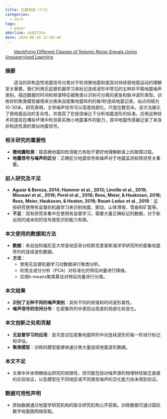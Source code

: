 ```yaml
---
title: 文献阅读（十三）
categories:
  - work
tags:
  - paper
abbrlink: eb83720a
date: 2024-06-20 12:48:48
---
```


&emsp;&emsp;[Identifying Different Classes of Seismic Noise Signals Using Unsupervised Learning](https://agupubs.onlinelibrary.wiley.com/doi/full/10.1029/2020GL088353?af=R)
<!--less-->

### 摘要

&emsp;&emsp;适当的非构造性地震信号分类对于检测微地震和提高对持续弱地面运动的理解至关重要。我们利用无监督机器学习来标记连续波形中常见的五种非平稳地震噪声类别。描述数据的时间和频谱特征被聚类以识别可分离的紧急和脉冲波形类型。训练好的聚类模型被用来分类来自密集地震阵列的每1秒连续地震记录，站点间隔为10-30米。研究表明，主导噪声信号可以高度局部化，尺度在数百米。该方法展示了弱地面运动的复杂性，并提高了在低信噪比下分析地震波形的标准。应用这种技术将提高在嘈杂环境中检测真实微小地震事件的能力，其中地震传感器记录了来自非构造性源的类似地震信号。

### 相关研究的重要性

- **微地震检测**：提高微地震的检测能力有助于更好地理解断层上的故障过程。
- **地震信号与噪声的区分**：正确区分地震信号和噪声对于地震监测和预测至关重要。

### 前人研究及不足

- **Aguiar & Beroza, 2014; Hammer et al., 2013; Linville et al., 2019; Mousavi et al., 2016; Perol et al., 2018; Ross, Meier, & Hauksson, 2018; Ross, Meier, Hauksson, & Heaton, 2018; Rouet-Leduc et al., 2019**：这些研究使用有监督的机器学习来识别地震、颤动、山体滑坡、雪崩和矿震等。
- **不足**：现有研究多集中在使用有监督学习，需要大量正确标记的数据，对于新出现的或未知的信号类型识别能力有限。

### 本文使用的数据和方法

- **数据**：来自加利福尼亚大学圣地亚哥分校斯克里普斯海洋学研究所的密集地震阵列的连续波形数据。
- **方法**：
  - 使用无监督机器学习对数据进行聚类分析。
  - 利用主成分分析（PCA）对标准化的特征向量进行降维。
  - 应用k-means聚类算法对特征向量进行分类。

### 本文结果

- **识别了五种不同的噪声类别**：具有不同的频谱和时间波形属性。
- **噪声信号的空间分布**：在密集阵列中表现出高度的局部化和变化。

### 本文创新之处和贡献

- **无监督学习的应用**：首次尝试在密集地震阵列中对连续波形的每一秒进行标记和评估。
- **聚类模型**：训练的模型能够快速分类大量连续地震波形数据。

### 本文不足

- 文章中并未明确指出研究的局限性，但可能包括对噪声源的物理特性缺乏直接的实验验证，以及模型在不同地区或不同类型噪声的泛化能力尚未得到验证。

### 数据可用性声明

- 原始数据通过地震学研究机构的联合研究机构公开获取。训练数据可通过国际数字地震图网络获取。
